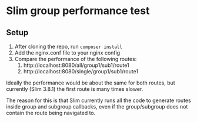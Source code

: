 # Slim group performance test

## Setup

1. After cloning the repo, run `composer install`
2. Add the nginx.conf file to your nginx config
3. Compare the performance of the following routes:
    1. http://localhost:8080/all/group1/sub1/route1
    2. http://localhost:8080/single/group1/sub1/route1

Ideally the performance would be about the same for both routes,
but currently (Slim 3.8.1) the first route is many times slower.

The reason for this is that Slim currently runs all the code to
generate routes inside group and subgroup callbacks, even if the
group/subgroup does not contain the route being navigated to.
